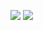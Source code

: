 ![](https://github.com/PierrotAWB/github-stats/blob/master/generated/overview.svg)
![](https://github.com/PierrotAWB/github-stats/blob/master/generated/languages.svg)

<!--
**PierrotAWB/PierrotAWB** is a ✨ _special_ ✨ repository because its `README.md` (this file) appears on your GitHub profile.

Here are some ideas to get you started:

- 🔭 I’m currently working on ...
- 🌱 I’m currently learning ...
- 👯 I’m looking to collaborate on ...
- 🤔 I’m looking for help with ...
- 💬 Ask me about ...
- 📫 How to reach me: ...
- 😄 Pronouns: ...
- ⚡ Fun fact: ...
-->
